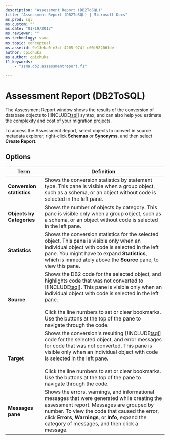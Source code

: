 ```yaml
---
description: "Assessment Report (DB2ToSQL)"
title: "Assessment Report (DB2ToSQL) | Microsoft Docs"
ms.prod: sql
ms.custom: ""
ms.date: "01/19/2017"
ms.reviewer: ""
ms.technology: ssma
ms.topic: conceptual
ms.assetid: 9e13eba0-e3cf-4205-974f-c00f982061de
author: cpichuka 
ms.author: cpichuka 
f1_keywords: 
    - "ssma.db2.assessmentreport.f1"

---
```

# Assessment Report (DB2ToSQL)
The Assessment Report window shows the results of the conversion of database objects to [!INCLUDE[tsql](../../includes/tsql-md.md)] syntax, and can also help you estimate the complexity and cost of your migration projects.  
  
To access the Assessment Report, select objects to convert in source metadata explorer, right-click **Schemas** or **Synonyms**, and then select **Create Report**.  
  
## Options  
  
|Term|Definition|  
|-|-|  
|**Conversion statistics**|Shows the conversion statistics by statement type. This pane is visible when a group object, such as a schema, or an object without code is selected in the left pane.|  
|**Objects by Categories**|Shows the number of objects by category. This pane is visible only when a group object, such as a schema, or an object without code is selected in the left pane.|  
|**Statistics**|Shows the conversion statistics for the selected object. This pane is visible only when an individual object with code is selected in the left pane. You might have to expand **Statistics**, which is immediately above the **Source** pane, to view this pane.|  
|**Source**|Shows the DB2 code for the selected object, and highlights code that was not converted to [!INCLUDE[tsql](../../includes/tsql-md.md)]. This pane is visible only when an individual object with code is selected in the left pane.<br /><br />Click the line numbers to set or clear bookmarks. Use the buttons at the top of the pane to navigate through the code.|  
|**Target**|Shows the conversion's resulting [!INCLUDE[tsql](../../includes/tsql-md.md)] code for the selected object, and error messages for code that was not converted. This pane is visible only when an individual object with code is selected in the left pane.<br /><br />Click the line numbers to set or clear bookmarks. Use the buttons at the top of the pane to navigate through the code.|  
|**Messages pane**|Shows the errors, warnings, and informational messages that were generated while creating the assessment report. Messages are grouped by number. To view the code that caused the error, click **Errors**, **Warnings**, or **Info**, expand the category of messages, and then click a message.|  
  
